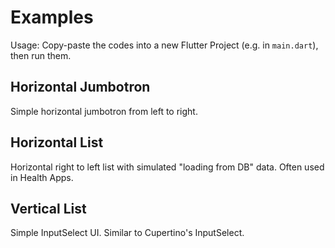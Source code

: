 # Examples
Usage: Copy-paste the codes into a new Flutter Project (e.g. in `main.dart`), then run them.

## Horizontal Jumbotron
Simple horizontal jumbotron from left to right.

## Horizontal List
Horizontal right to left list with simulated "loading from DB" data. Often used in Health Apps.

## Vertical List
Simple InputSelect UI. Similar to Cupertino's InputSelect.